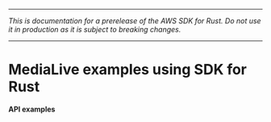 --------

 *This is documentation for a prerelease of the AWS SDK for Rust\. Do not use it in production as it is subject to breaking changes\.* 

--------

# MediaLive examples using SDK for Rust<a name="rust_medialive_code_examples"></a>

**API examples**